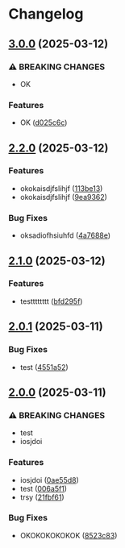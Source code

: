 # Changelog

## [3.0.0](https://github.com/amgshouman/testNodejs/compare/v2.2.0...v3.0.0) (2025-03-12)


### ⚠ BREAKING CHANGES

* OK

### Features

* OK ([d025c6c](https://github.com/amgshouman/testNodejs/commit/d025c6c2b2c862d0c9ef66026a3071a4b0a6ba79))

## [2.2.0](https://github.com/amgshouman/testNodejs/compare/v2.1.0...v2.2.0) (2025-03-12)


### Features

* okokaisdjfslihjf ([113be13](https://github.com/amgshouman/testNodejs/commit/113be13611b2859a8e70b699b8fd11fd2a0ab1a3))
* okokaisdjfslihjf ([9ea9362](https://github.com/amgshouman/testNodejs/commit/9ea93625cacf6e2ba9e13f5c7df9db3f9fcd9e69))


### Bug Fixes

* oksadiofhsiuhfd ([4a7688e](https://github.com/amgshouman/testNodejs/commit/4a7688e9a800235ac3fc2b66789c387919da1a83))

## [2.1.0](https://github.com/amgshouman/testNodejs/compare/v2.0.1...v2.1.0) (2025-03-12)


### Features

* testttttttt ([bfd295f](https://github.com/amgshouman/testNodejs/commit/bfd295f2709064824835bac6dfe5d539093a2e6c))

## [2.0.1](https://github.com/amgshouman/testNodejs/compare/v2.0.0...v2.0.1) (2025-03-11)


### Bug Fixes

* test ([4551a52](https://github.com/amgshouman/testNodejs/commit/4551a5281c810144aeec8f7df7e1440cb7cb4b90))

## [2.0.0](https://github.com/amgshouman/testNodejs/compare/v1.0.0...v2.0.0) (2025-03-11)


### ⚠ BREAKING CHANGES

* test
* iosjdoi

### Features

* iosjdoi ([0ae55d8](https://github.com/amgshouman/testNodejs/commit/0ae55d81003b38b78facc778ab7c2d27b5e2539e))
* test ([006a5f1](https://github.com/amgshouman/testNodejs/commit/006a5f13c64924a1b309976ebca55a7386d256c1))
* trsy ([21fbf61](https://github.com/amgshouman/testNodejs/commit/21fbf615ff9189ddc6420d688668067a2ad7c801))


### Bug Fixes

* OKOKOKOKOKOK ([8523c83](https://github.com/amgshouman/testNodejs/commit/8523c833e89d3b2684a2114dd6e717b24fccacf9))
